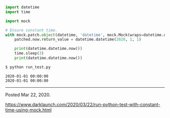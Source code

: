 ```python
import datetime
import time

import mock

# Ensure constant time.
with mock.patch.object(datetime, 'datetime', mock.Mock(wraps=datetime.datetime)) as patched:
    patched.now.return_value = datetime.datetime(2020, 1, 1)

    print(datetime.datetime.now())
    time.sleep(3)
    print(datetime.datetime.now())
```

```bash
$ python run_test.py
```

```
2020-01-01 00:00:00
2020-01-01 00:00:00
```

---

Posted Mar 22, 2020.

https://www.darklaunch.com/2020/03/22/run-python-test-with-constant-time-using-mock.html